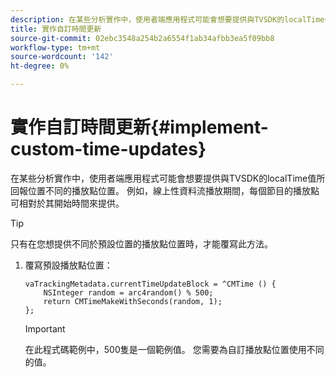 ```yaml
---
description: 在某些分析實作中，使用者端應用程式可能會想要提供與TVSDK的localTime值所回報位置不同的播放點位置。 例如，線上性資料流播放期間，每個節目的播放點可相對於其開始時間來提供。
title: 實作自訂時間更新
source-git-commit: 02ebc3548a254b2a6554f1ab34afbb3ea5f09bb8
workflow-type: tm+mt
source-wordcount: '142'
ht-degree: 0%

---
```


# 實作自訂時間更新{#implement-custom-time-updates}

在某些分析實作中，使用者端應用程式可能會想要提供與TVSDK的localTime值所回報位置不同的播放點位置。 例如，線上性資料流播放期間，每個節目的播放點可相對於其開始時間來提供。

>[!TIP]
>
>只有在您想提供不同於預設位置的播放點位置時，才能覆寫此方法。

1. 覆寫預設播放點位置：

   ```
   vaTrackingMetadata.currentTimeUpdateBlock = ^CMTime () { 
       NSInteger random = arc4random() % 500;  
       return CMTimeMakeWithSeconds(random, 1); 
   };
   ```

   >[!IMPORTANT]
   >
   >在此程式碼範例中，500隻是一個範例值。 您需要為自訂播放點位置使用不同的值。
